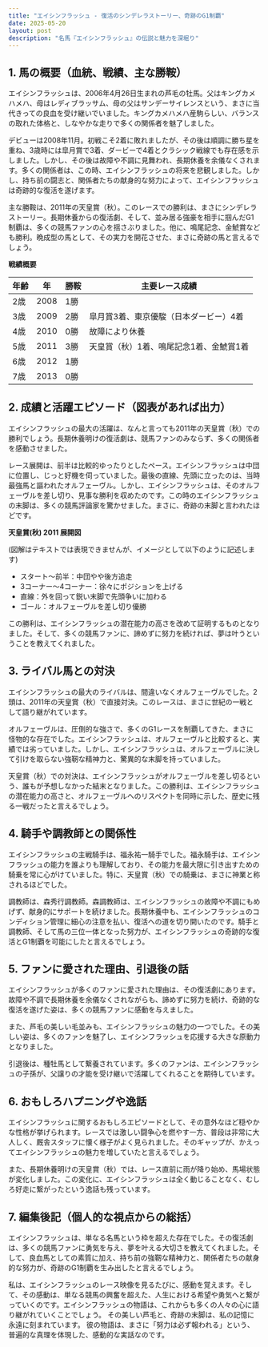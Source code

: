```yaml
---
title: "エイシンフラッシュ - 復活のシンデレラストーリー、奇跡のG1制覇"
date: 2025-05-20
layout: post
description: "名馬『エイシンフラッシュ』の伝説と魅力を深堀り"
---
```


## 1. 馬の概要（血統、戦績、主な勝鞍）

エイシンフラッシュは、2006年4月26日生まれの芦毛の牡馬。父はキングカメハメハ、母はレディブラッサム、母の父はサンデーサイレンスという、まさに当代きっての良血を受け継いでいました。キングカメハメハ産駒らしい、バランスの取れた体格と、しなやかな走りで多くの関係者を魅了しました。

デビューは2008年11月。初戦こそ2着に敗れましたが、その後は順調に勝ち星を重ね、3歳時には皐月賞で3着、ダービーで4着とクラシック戦線でも存在感を示しました。しかし、その後は故障や不調に見舞われ、長期休養を余儀なくされます。多くの関係者は、この時、エイシンフラッシュの将来を悲観しました。しかし、持ち前の闘志と、関係者たちの献身的な努力によって、エイシンフラッシュは奇跡的な復活を遂げます。

主な勝鞍は、2011年の天皇賞（秋）。このレースでの勝利は、まさにシンデレラストーリー。長期休養からの復活劇、そして、並み居る強豪を相手に掴んだG1制覇は、多くの競馬ファンの心を揺さぶりました。他に、鳴尾記念、金鯱賞なども勝利。晩成型の馬として、その実力を開花させた、まさに奇跡の馬と言えるでしょう。

**戦績概要**

| 年齢 | 年 | 勝鞍 | 主要レース成績 |
|---|---|---|---|
| 2歳 | 2008 | 1勝 |  |
| 3歳 | 2009 | 2勝 | 皐月賞3着、東京優駿（日本ダービー）4着 |
| 4歳 | 2010 | 0勝 | 故障により休養 |
| 5歳 | 2011 | 3勝 | 天皇賞（秋）1着、鳴尾記念1着、金鯱賞1着 |
| 6歳 | 2012 | 1勝 |  |
| 7歳 | 2013 | 0勝 |  |


## 2. 成績と活躍エピソード（図表があれば出力）

エイシンフラッシュの最大の活躍は、なんと言っても2011年の天皇賞（秋）での勝利でしょう。長期休養明けの復活劇は、競馬ファンのみならず、多くの関係者を感動させました。

レース展開は、前半は比較的ゆったりとしたペース。エイシンフラッシュは中団に位置し、じっと好機を伺っていました。最後の直線、先頭に立ったのは、当時最強馬と謳われたオルフェーヴル。しかし、エイシンフラッシュは、そのオルフェーヴルを差し切り、見事な勝利を収めたのです。この時のエイシンフラッシュの末脚は、多くの競馬評論家を驚かせました。まさに、奇跡の末脚と言われたほどです。

**天皇賞(秋) 2011 展開図**

(図解はテキストでは表現できませんが、イメージとして以下のように記述します)

* スタート～前半：中団やや後方追走
* 3コーナー～4コーナー：徐々にポジションを上げる
* 直線：外を回って鋭い末脚で先頭争いに加わる
* ゴール：オルフェーヴルを差し切り優勝


この勝利は、エイシンフラッシュの潜在能力の高さを改めて証明するものとなりました。そして、多くの競馬ファンに、諦めずに努力を続ければ、夢は叶うということを教えてくれました。


## 3. ライバル馬との対決

エイシンフラッシュの最大のライバルは、間違いなくオルフェーヴルでした。2頭は、2011年の天皇賞（秋）で直接対決。このレースは、まさに世紀の一戦として語り継がれています。

オルフェーヴルは、圧倒的な強さで、多くのG1レースを制覇してきた、まさに怪物的な存在でした。エイシンフラッシュは、オルフェーヴルと比較すると、実績では劣っていました。しかし、エイシンフラッシュは、オルフェーヴルに決して引けを取らない強靭な精神力と、驚異的な末脚を持っていました。

天皇賞（秋）での対決は、エイシンフラッシュがオルフェーヴルを差し切るという、誰もが予想しなかった結末となりました。この勝利は、エイシンフラッシュの潜在能力の高さと、オルフェーヴルへのリスペクトを同時に示した、歴史に残る一戦だったと言えるでしょう。


## 4. 騎手や調教師との関係性

エイシンフラッシュの主戦騎手は、福永祐一騎手でした。福永騎手は、エイシンフラッシュの能力を誰よりも理解しており、その能力を最大限に引き出すための騎乗を常に心がけていました。特に、天皇賞（秋）での騎乗は、まさに神業と称されるほどでした。

調教師は、森秀行調教師。森調教師は、エイシンフラッシュの故障や不調にもめげず、献身的にサポートを続けました。長期休養中も、エイシンフラッシュのコンディション管理に細心の注意を払い、復活への道を切り開いたのです。騎手と調教師、そして馬の三位一体となった努力が、エイシンフラッシュの奇跡的な復活とG1制覇を可能にしたと言えるでしょう。


## 5. ファンに愛された理由、引退後の話

エイシンフラッシュが多くのファンに愛された理由は、その復活劇にあります。故障や不調で長期休養を余儀なくされながらも、諦めずに努力を続け、奇跡的な復活を遂げた姿は、多くの競馬ファンに感動を与えました。

また、芦毛の美しい毛並みも、エイシンフラッシュの魅力の一つでした。その美しい姿は、多くのファンを魅了し、エイシンフラッシュを応援する大きな原動力となりました。

引退後は、種牡馬として繋養されています。多くのファンは、エイシンフラッシュの子孫が、父譲りの才能を受け継いで活躍してくれることを期待しています。


## 6. おもしろハプニングや逸話

エイシンフラッシュに関するおもしろエピソードとして、その意外なほど穏やかな性格が挙げられます。レースでは激しい闘争心を燃やす一方、普段は非常に大人しく、厩舎スタッフに懐く様子がよく見られました。そのギャップが、かえってエイシンフラッシュの魅力を増していたと言えるでしょう。

また、長期休養明けの天皇賞（秋）では、レース直前に雨が降り始め、馬場状態が変化しました。この変化に、エイシンフラッシュは全く動じることなく、むしろ好走に繋がったという逸話も残っています。


## 7. 編集後記（個人的な視点からの総括）

エイシンフラッシュは、単なる名馬という枠を超えた存在でした。その復活劇は、多くの競馬ファンに勇気を与え、夢を叶える大切さを教えてくれました。そして、良血馬としての素質に加え、持ち前の強靭な精神力と、関係者たちの献身的な努力が、奇跡のG1制覇を生み出したと言えるでしょう。

私は、エイシンフラッシュのレース映像を見るたびに、感動を覚えます。そして、その感動は、単なる競馬の興奮を超えた、人生における希望や勇気へと繋がっていくのです。エイシンフラッシュの物語は、これからも多くの人々の心に語り継がれていくことでしょう。  その美しい芦毛と、奇跡の末脚は、私の記憶に永遠に刻まれています。  彼の物語は、まさに「努力は必ず報われる」という、普遍的な真理を体現した、感動的な実話なのです。
